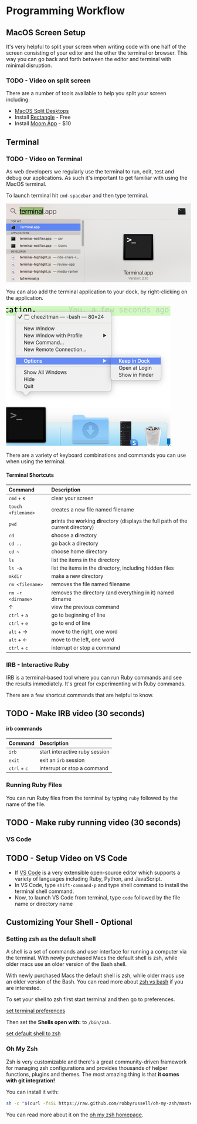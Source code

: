 # Programming Workflow

## MacOS Screen Setup

It's very helpful to split your screen when writing code with one half of the screen consisting of your editor and the other the terminal or browser.  This way you can go back and forth between the editor and terminal with minimal disruption. 

### TODO - Video on split screen

There are a number of tools available to help you split your screen including:

* [MacOS Split Desktops](https://www.digitaltrends.com/computing/how-to-use-split-view-on-a-mac/)
* Install [Rectangle](https://rectangleapp.com/) - Free
* Install [Moom App](https://manytricks.com/moom/) - $10

## Terminal

### TODO - Video on Terminal

As web developers we regularly use the terminal to run, edit, test and debug our applications.  As such it's important to get familiar with using the MacOS terminal. 

To launch terminal hit `cmd-spacebar` and then type terminal.  

![launch terminal](images/launch-terminal.png)

You can also add the terminal application to your dock, by right-clicking on the application. 

![add terminal to dock](images/add-to-dock.png)

There are a variety of keyboard combinations and commands you can use when using the terminal.

#### Terminal Shortcuts

| Command            | Description                                                                                         |
| :----------------- | :-------------------------------------------------------------------------------------------------- |
| `cmd` + `K`        | clear your screen                                                                                   |
| `touch <filename>` | creates a new file named filename                                                                   |
| `pwd`              | <b>p</b>rints the <b>w</b>orking <b>d</b>irectory (displays the full path of the current directory) |
| `cd`               | <b>c</b>hoose a <b>d</b>irectory                                                                    |
| `cd ..`            | go back a directory                                                                                 |
| `cd ~`             | choose home directory                                                                               |
| `ls`               | list the items in the directory                                                                     |
| `ls -a`            | list the items in the directory, including hidden files                                             |
| `mkdir`            | make a new directory                                                                                |
| `rm <filename>`    | removes the file named filename                                                                     |
| `rm -r <dirname>`  | removes the directory (and everything in it) named dirname                                          |
| &#8593;            | view the previous command                                                                           |
| `ctrl` + `a`       | go to beginning of line                                                                             |
| `ctrl` + `e`       | go to end of line                                                                                   |
| `alt` + &#8594;    | move to the right, one word                                                                         |
| `alt` + &#8592;    | move to the left, one word                                                                          |
| `ctrl` + `c`       | interrupt or stop a command                                                                         |

### IRB - Interactive Ruby

IRB is a terminal-based tool where you can run Ruby commands and see the results immediately.  It's great for experimenting with Ruby commands.  

There are a few shortcut commands that are helpful to know.

## TODO - Make IRB video (30 seconds)

#### irb commands

| Command      | Description                    |
| :----------- | :----------------------------- |
| `irb`        | start interactive ruby session |
| `exit`       | exit an `irb` session          |
| `ctrl` + `c` | interrupt or stop a command    |

### Running Ruby Files

You can run Ruby files from the terminal by typing `ruby` followed by the name of the file.  

## TODO - Make ruby running video (30 seconds)

### VS Code

## TODO - Setup Video on VS Code

* If [VS Code](https://code.visualstudio.com/) is a very extensible open-source editor which supports a variety of languages including Ruby, Python, and JavaScript.  
* In VS Code, type `shift-command-p` and type shell command to install the terminal shell command.
* Now, to launch VS Code from terminal, type `code` followed by the file name or directory name

## Customizing Your Shell - Optional

### Setting zsh as the default shell

A shell is a set of commands and user interface for running a computer via the terminal.  With newly purchased Macs the default shell is zsh, while older macs use an older version of the Bash shell.

With newly purchased Macs the default shell is zsh, while older macs use an older version of the Bash.  You can read more about [zsh vs bash](https://dev.to/jasmin/a-brief-difference-between-zsh-and-bash-5ebp) if you are interested.  

To set your shell to zsh first start terminal and then go to preferences.

[set terminal preferences](images/terminal-preferences.png)

Then set the **Shells open with:** to `/bin/zsh`.

[set default shell to zsh](set-default-shell.png)

### Oh My Zsh

Zsh is very customizable and there's a great community-driven framework for managing zsh configurations and provides thousands of helper functions, plugins and themes.  The most amazing thing is that **it comes with git integration!**

You can install it with:

```zsh
sh -c "$(curl -fsSL https://raw.github.com/robbyrussell/oh-my-zsh/master/tools/install.sh)"
```

You can read more about it on the [oh my zsh homepage](https://ohmyz.sh/).

